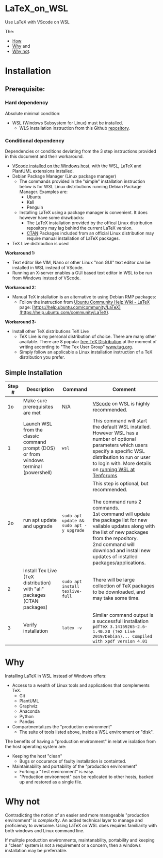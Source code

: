 # LaTeX_on_WSL
Use LaTeX with VScode on WSL

The:

- [How](#-How)
- [Why](#-Why) and
- [Why not](#-Why-not).

# Installation

## Prerequisite:

### Hard dependency
Absolute minimal condition:
- WSL (Windows Subsystem for Linux) must be installed.
  - WLS installation instruction from this Github [repository](https://github.com/Dale-NUC-org/Using-WSL).
 
### Conditional dependency
Dependencies or conditions deviating from the 3 step instructions provided in this document and their workaround.

- [VScode installed on the Windows host](https://github.com/Dale-NUC-org/VScode_and_WSL), with the WSL, LaTeX and PlantUML extensions installed.
- Debian Package Manager (Linux package manager)
  - The commands provided in the "simple" installation instruction below is for WSL Linux distributions running Debian Package Manager. Examples are:
    - Ubuntu
    - Kali
    - Penguin
  - Installing LaTeX using a package manager is convenient. It does however have some drawbacks:
    - The LaTeX installation provided by the offical Linux distribution repository may lag behind the current LaTeX version.
    - [CTAN](https://www.ctan.org) Packages included from an official Linux distribution may require manual installation of LaTeX packages.
- TeX Live distribution is used
 
**Workaround 1:**
- Text editor like VIM, Nano or other Linux "non GUI" text editor can be installed in WSL instead of VScode.
- Running an X-server enables a GUI based text editor in WSL to be run from Windows instead of VScode.

**Workaround 2:**
- Manual TeX installation is an alternative to using Debian RMP packages:
  - Follow the instruction from [Ubuntu Community Help Wiki - LaTeX](https://help.ubuntu.com/community/LaTeX) page: [https://help.ubuntu.com/community/LaTeX](https://help.ubuntu.com/community/LaTeX).

**Workaround 3:**
- Install other TeX distributions TeX Live
  - TeX Live is my personal distribution of choice. There are many other available. There are 8 popular [free TeX Distribution](http://www.tug.org/interest.html#free) at the moment of writing according to "The Tex User Group" www.tug.org.
  - Simply follow an applicable a Linux installation instruction of a TeX distribution you prefer. 


## Simple Installation
| Step #	| Description	| Command	| Comment |
|---------|-------------|---------|---------|
| 1o | Make sure prerequisites are met | N/A | [VScode](https://github.com/Dale-NUC-org/VScode_and_WSL) on WSL is highly recommended. |
| 1	| Launch WSL from the classic command prompt (DOS) or from windows terminal (powershell) | ```wsl```  | This command will start the default WSL installed. However WSL has a number of optional parameters which users specify a specific WSL distribution to run or user to login with. More details on [running WSL at Tenforums](https://www.tenforums.com/tutorials/127608-run-windows-subsystem-linux-wsl-distro-windows-10-a.html) |
| 2o | run apt update and upgrade | ```sudo apt update && sudo apt -y upgrade``` | This step is optional, but recommended. <br><br> The command runs 2 commands.<br>1st command will update the package list for new vailable updates along with the list of new packages from the repository.<br> 2nd command will download and install new updates of installed packages/applications.|
| 2 | Install Tex Live (TeX distribution) with "all" packages (CTAN packages) | ```sudo apt install texlive-full``` | There will be large collection of TeX packages to be downloaded, and may take some time. |
| 3 | Verify installation | ```latex -v```| Similar command output is a successfull installation<br> ```pdfTeX 3.14159265-2.6-1.40.20 (TeX Live 2019/Debian)... Compiled with xpdf version 4.01``` |

# Why
Installing LaTeX in WSL instead of Windows offers:

- Access to a wealth of Linux tools and applications that complements TeX.
  - Git
  - PlantUML
  - Graphviz
  - Anaconda
  - Python
  - Pandas
- Compartmentalizes the "production environment"
  - The suite of tools listed above, inside a WSL environment or "disk".

The benefits of having a "production environment" in relative isolation from the host operating system are:

- Keeping the host "clean"
  - Bugs or occurance of faulty installation is containted.
- Maintainability and portability of the "production environment"
  - Forking a "Test environment" is easy.
  - "Production environment" can be replicated to other hosts, backed up and restored as a single file.

# Why not
Contradicting the notion of an easier and more manageable "production environment" is *complexity*. An added technical layer to manage and proficiency to overcome. Using LaTeX on WSL does requires familiarity with both windows and Linux command line.

If mulitple production environments, maintanability, portability and keeping a "clean" system is not a requirement or a concern, then a windows installation may be preferrable.
